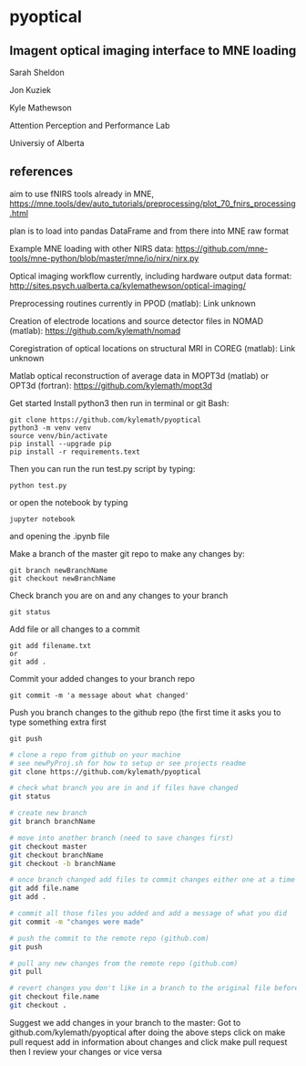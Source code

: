 # pyoptical

## Imagent optical imaging interface to MNE loading

Sarah Sheldon

Jon Kuziek

Kyle Mathewson


Attention Perception and Performance Lab

Universiy of Alberta


## references

aim to use fNIRS tools already in MNE, 
https://mne.tools/dev/auto_tutorials/preprocessing/plot_70_fnirs_processing.html

plan is to load into pandas DataFrame and from there into MNE raw format

Example MNE loading with other NIRS data:
https://github.com/mne-tools/mne-python/blob/master/mne/io/nirx/nirx.py

Optical imaging workflow currently, including hardware output data format: 
http://sites.psych.ualberta.ca/kylemathewson/optical-imaging/

Preprocessing routines currently in PPOD (matlab):
Link unknown

Creation of electrode locations and source detector files in NOMAD (matlab): 
https://github.com/kylemath/nomad

Coregistration of optical locations on structural MRI in COREG (matlab):
Link unknown

Matlab optical reconstruction of average data in MOPT3d (matlab) or OPT3d (fortran): 
https://github.com/kylemath/mopt3d



Get started
Install python3 then run in terminal or git Bash: 
```
git clone https://github.com/kylemath/pyoptical
python3 -m venv venv
source venv/bin/activate
pip install --upgrade pip
pip install -r requirements.text
```

Then you can run the run test.py script by typing:
```
python test.py
```

or open the notebook by typing 
```
jupyter notebook
```
and opening the .ipynb file

Make a branch of the master git repo to make any changes by:
```
git branch newBranchName
git checkout newBranchName
```

Check branch you are on and any changes to your branch
```
git status
```

Add file or all changes to a commit
```
git add filename.txt
or
git add .
```

Commit your added changes to your branch repo
```
git commit -m 'a message about what changed'
```

Push you branch changes to the github repo (the first time it asks you to type something extra first
```
git push
```

```sh
# clone a repo from github on your machine
# see newPyProj.sh for how to setup or see projects readme 
git clone https://github.com/kylemath/pyoptical

# check what branch you are in and if files have changed
git status

# create new branch
git branch branchName

# move into another branch (need to save changes first)
git checkout master
git checkout branchName
git checkout -b branchName

# once branch changed add files to commit changes either one at a time or all changes (.)
git add file.name
git add .

# commit all those files you added and add a message of what you did
git commit -m "changes were made"

# push the commit to the remote repo (github.com)
git push

# pull any new changes from the remote repo (github.com)
git pull

# revert changes you don't like in a branch to the original file before you changed it
git checkout file.name
git checkout .
```


Suggest we add changes in your branch to the master:
Got to github.com/kylemath/pyoptical after doing the above steps
click on make pull request
add in information about changes and click make pull request
then I review your changes or vice versa





